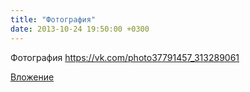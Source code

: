 ```yaml
---
title: "Фотография"
date: 2013-10-24 19:50:00 +0300
---
```


Фотография
https://vk.com/photo37791457_313289061

[Вложение](https://vk.com/photo37791457_313289061)
